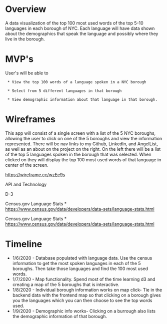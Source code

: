 # Overview

A data visualization of the top 100 most used words of the top 5-10 languages in each borough of NYC. Each language will have data shown about the demographics that speak the language and possibly where they live in the borough.

# MVP's

User's will be able to

     * View the top 100 words of a language spoken in a NYC borough
     
     * Select from 5 different languages in that borough 
     
     * View demographic information about that language in that borough. 
     
    
# Wireframes

 This app will consist of a single screen with a list of the 5 NYC boroughs, allowing the user to click on one of the 5 boroughs and view the information represented. There will be nav links to my Github, LinkedIn, and AngelList, as well as an about on the project on the right. On the left there will be a list of the top 5 languages spoken in the borough that was selected. When clicked on they will display the top 100 most used words of that language in center of the screen.
 
 https://wireframe.cc/wzEe9s
 
 API and Technology
 
 D-3
 
Census.gov Language Stats
    * https://www.census.gov/data/developers/data-sets/language-stats.html
    
Census.gov Language Stats
    * https://www.census.gov/data/developers/data-sets/language-stats.html
    
    
# Timeline
* 1/6/2020 - Database populated with language data. Use the census information to get the most spoken languages in each of the 5 boroughs. Then take those languages and find the 100 most used words.
* 1/7/2020 - Map functionality. Spend most of the time learning d3 and creating a map of the 5 boroughs that is interactive.
* 1/8/2020 - Individual borough information works on map click- Tie in the backend data with the frontend map so that clicking on a borough gives you the languages which you can then choose to see the top words used.
* 1/9/2020 - Demographic info works- Clicking on a burrough also lists the demographic information of that borough.
